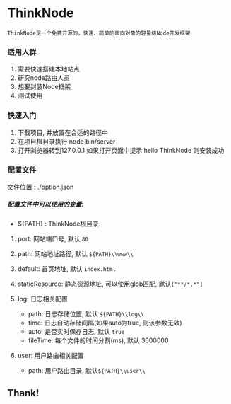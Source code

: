 # ThinkNode
	ThinkNode是一个免费开源的，快速、简单的面向对象的轻量级Node开发框架

### 适用人群

 1. 需要快速搭建本地站点
 2. 研究node路由人员
 3. 想要封装Node框架
 4. 测试使用

### 快速入门

 1. 下载项目, 并放置在合适的路径中
 2. 在项目根目录执行 node bin/server
 3. 打开浏览器转到127.0.0.1 如果打开页面中提示 hello ThinkNode 则安装成功

### 配置文件
 文件位置 : ./option.json
 
 ##### 配置文件中可以使用的变量:
  - ${PATH} : ThinkNode根目录

 1. port: 网站端口号, 默认 `80`
 2. path: 网站地址路径, 默认 `${PATH}\\www\\`
 3. default: 首页地址, 默认 `index.html`
 4. staticResource: 静态资源地址, 可以使用glob匹配, 默认`["**/*.*"]`
 5. log: 日志相关配置
 
 	- path: 日志存储位置, 默认 `${PATH}\\log\\`
  	- time: 日志自动存储间隔(如果auto为true, 则该参数无效)
  	- auto: 是否实时保存日志, 默认 `true`
  	- fileTime: 每个文件的时间分割(ms), 默认 3600000
 
 6. user: 用户路由相关配置
  	- path: 用户路由目录, 默认`${PATH}\\user\\`
 
## Thank!
